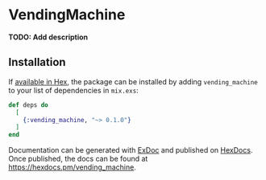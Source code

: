 # VendingMachine

**TODO: Add description**

## Installation

If [available in Hex](https://hex.pm/docs/publish), the package can be installed
by adding `vending_machine` to your list of dependencies in `mix.exs`:

```elixir
def deps do
  [
    {:vending_machine, "~> 0.1.0"}
  ]
end
```

Documentation can be generated with [ExDoc](https://github.com/elixir-lang/ex_doc)
and published on [HexDocs](https://hexdocs.pm). Once published, the docs can
be found at <https://hexdocs.pm/vending_machine>.

